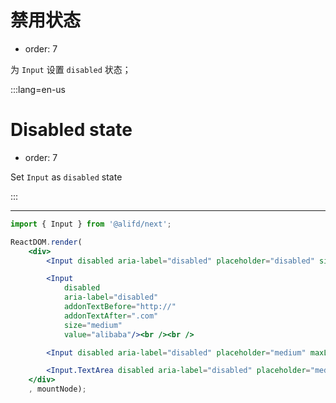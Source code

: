 # 禁用状态

- order: 7

为 `Input` 设置 `disabled` 状态；


:::lang=en-us

# Disabled state

- order: 7

Set `Input` as `disabled` state

:::

---

````jsx
import { Input } from '@alifd/next';

ReactDOM.render(
    <div>
        <Input disabled aria-label="disabled" placeholder="disabled" size="small"/><br /><br />

        <Input
            disabled
            aria-label="disabled"
            addonTextBefore="http://"
            addonTextAfter=".com"
            size="medium"
            value="alibaba"/><br /><br />

        <Input disabled aria-label="disabled" placeholder="medium" maxLength={10} showLimitHint/><br /><br />

        <Input.TextArea disabled aria-label="disabled" placeholder="medium" maxLength={10} showLimitHint/>
    </div>
    , mountNode);
````
